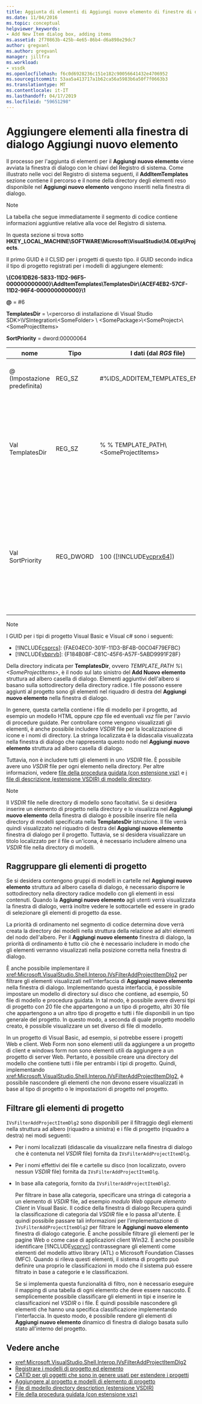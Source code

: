 ```yaml
---
title: Aggiunta di elementi di Aggiungi nuovo elemento di finestre di dialogo | Microsoft Docs
ms.date: 11/04/2016
ms.topic: conceptual
helpviewer_keywords:
- Add New Item dialog box, adding items
ms.assetid: 2f70863b-425b-4e65-86b4-d6a898e29dc7
author: gregvanl
ms.author: gregvanl
manager: jillfra
ms.workload:
- vssdk
ms.openlocfilehash: f6c0d6928236c151e182c90056641432e4706952
ms.sourcegitcommit: 53aa5a413717a1b62ca56a5983b6a50f7f0663b3
ms.translationtype: MT
ms.contentlocale: it-IT
ms.lasthandoff: 04/17/2019
ms.locfileid: "59651298"
---
```

# <a name="add-items-to-the-add-new-item-dialog-box"></a>Aggiungere elementi alla finestra di dialogo Aggiungi nuovo elemento
Il processo per l'aggiunta di elementi per il **Aggiungi nuovo elemento** viene avviata la finestra di dialogo con le chiavi del Registro di sistema. Come illustrato nelle voci del Registro di sistema seguenti, il **AddItemTemplates** sezione contiene il percorso e il nome della directory degli elementi reso disponibile nel **Aggiungi nuovo elemento** vengono inseriti nella finestra di dialogo.

> [!NOTE]
>  La tabella che segue immediatamente il segmento di codice contiene informazioni aggiuntive relative alla voce del Registro di sistema.

 In questa sezione si trova sotto **HKEY_LOCAL_MACHINE\SOFTWARE\Microsoft\VisualStudio\14.0Exp\Projects**.

 Il primo GUID è il CLSID per i progetti di questo tipo. il GUID secondo indica il tipo di progetto registrati per i modelli di aggiungere elementi:

 **\\{C061DB26-5833-11D2-96F5-000000000000}\\AddItemTemplates\\TemplatesDir\\{ACEF4EB2-57CF-11D2-96F4-000000000000}\\1**

 **@** = #6

 **TemplatesDir** = \\&lt;percorso di installazione di Visual Studio SDK&gt;\\VSIntegration\\&lt;SomeFolder&gt; \\ &lt;SomePackage&gt;\\&lt;SomeProject&gt;\\&lt;SomeProjectItems&gt;

 **SortPriority** = dword:00000064

| nome | Tipo | I dati (dal *RGS* file) | Descrizione |
|------------------|-----------| - | - |
| @ (Impostazione predefinita) | REG_SZ | #%IDS_ADDITEM_TEMPLATES_ENTRY% | ID risorsa per **Aggiungi elemento** modelli. |
| Val TemplatesDir | REG_SZ | % % TEMPLATE_PATH\\&lt;SomeProjectItems&gt; | Percorso degli elementi di progetto visualizzato nella finestra di dialogo per la **Aggiungi nuovo elemento** procedura guidata. |
| Val SortPriority | REG_DWORD | 100 ([!INCLUDE[vcprx64](../../extensibility/internals/includes/vcprx64_md.md)]) | Determina l'ordine di ordinamento nel nodo della struttura dei file visualizzati nei **Aggiungi nuovo elemento** nella finestra di dialogo. |

> [!NOTE]
>  I GUID per i tipi di progetto Visual Basic e Visual c# sono i seguenti:
> - [!INCLUDE[csprcs](../../data-tools/includes/csprcs_md.md)]: {FAE04EC0-301F-11D3-BF4B-00C04F79EFBC}
> - [!INCLUDE[vbprvb](../../code-quality/includes/vbprvb_md.md)]: {F184B08F-C81C-45F6-A57F-5ABD9991F28F}

 Della directory indicata per **TemplatesDir**, ovvero *TEMPLATE_PATH %\\&lt;SomeProjectItems&gt;*, è il nodo sul lato sinistro del **Add Nuovo elemento** struttura ad albero casella di dialogo. Elementi aggiuntivi dell'albero si basano sulla sottodirectory della directory radice. I file possono essere aggiunti al progetto sono gli elementi nel riquadro di destra del **Aggiungi nuovo elemento** nella finestra di dialogo.

 In genere, questa cartella contiene i file di modello per il progetto, ad esempio un modello HTML oppure *cpp* file ed eventuali *vsz* file per l'avvio di procedure guidate. Per controllare come vengono visualizzati gli elementi, è anche possibile includere *VSDIR* file per la localizzazione di icone e i nomi di directory. La stringa localizzata è la didascalia visualizzata nella finestra di dialogo che rappresenta questo nodo nel **Aggiungi nuovo elemento** struttura ad albero casella di dialogo.

 Tuttavia, non è includere tutti gli elementi in uno *VSDIR* file. È possibile avere uno *VSDIR* file per ogni elemento nella directory. Per altre informazioni, vedere [file della procedura guidata (con estensione vsz)](../../extensibility/internals/wizard-dot-vsz-file.md) e [i file di descrizione (estensione VSDIR) di modello directory](../../extensibility/internals/template-directory-description-dot-vsdir-files.md).

> [!NOTE]
>  Il *VSDIR* file nelle directory di modello sono facoltativi. Se si desidera inserire un elemento di progetto nella directory e lo visualizza nel **Aggiungi nuovo elemento** della finestra di dialogo è possibile inserire file nella directory di modelli specificata nella **TemplatesDir** istruzione. Il file verrà quindi visualizzato nel riquadro di destra del **Aggiungi nuovo elemento** finestra di dialogo per il progetto. Tuttavia, se si desidera visualizzare un titolo localizzato per il file o un'icona, è necessario includere almeno una *VSDIR* file nella directory di modelli.

## <a name="group-project-items"></a>Raggruppare gli elementi di progetto
 Se si desidera contengono gruppi di modelli in cartelle nel **Aggiungi nuovo elemento** struttura ad albero casella di dialogo, è necessario disporre le sottodirectory nella directory radice modello con gli elementi in essi contenuti. Quando la **Aggiungi nuovo elemento** agli utenti verrà visualizzata la finestra di dialogo, verrà inoltre vedere le sottocartelle ed essere in grado di selezionare gli elementi di progetto da esse.

 La priorità di ordinamento nel segmento di codice determina dove verrà creata la directory dei modelli nella struttura della relazione ad altri elementi del nodo dell'albero. Per il **Aggiungi nuovo elemento** finestra di dialogo, la priorità di ordinamento è tutto ciò che è necessario includere in modo che gli elementi verranno visualizzati nella posizione corretta nella finestra di dialogo.

 È anche possibile implementare il <xref:Microsoft.VisualStudio.Shell.Interop.IVsFilterAddProjectItemDlg2> per filtrare gli elementi visualizzati nell'interfaccia di **Aggiungi nuovo elemento** nella finestra di dialogo. Implementando questa interfaccia, è possibile impostare un modello di directory sul disco che contiene, ad esempio, 50 file di modello e procedura guidata. In tal modo, è possibile avere diversi tipi di progetto con 20 file che appartengono a un tipo di progetto, altri 30 file che appartengono a un altro tipo di progetto e tutti i file disponibili in un tipo generale del progetto. In questo modo, a seconda di quale progetto modello creato, è possibile visualizzare un set diverso di file di modello.

 In un progetto di Visual Basic, ad esempio, si potrebbe essere i progetti Web e client. Web Form non sono elementi utili da aggiungere a un progetto di client e windows form non sono elementi utili da aggiungere a un progetto di server Web. Pertanto, è possibile creare una directory del modello che contiene tutti i file per entrambi i tipi di progetto. Quindi, implementando <xref:Microsoft.VisualStudio.Shell.Interop.IVsFilterAddProjectItemDlg2>, è possibile nascondere gli elementi che non devono essere visualizzati in base al tipo di progetto o le impostazioni di progetto nel progetto.

## <a name="filter-project-items"></a>Filtrare gli elementi di progetto
 `IVsFilterAddProjectItemDlg2` sono disponibili per il filtraggio degli elementi nella struttura ad albero (riquadro a sinistra) e i file di progetto (riquadro a destra) nei modi seguenti:

- Per i nomi localizzati (didascalie da visualizzare nella finestra di dialogo che è contenuta nel *VSDIR* file) fornita da `IVsFilterAddProjectItemDlg`.

- Per i nomi effettivi dei file e cartelle su disco (non localizzato, ovvero nessun *VSDIR* file) fornita da `IVsFilterAddProjectItemDlg`.

- In base alla categoria, fornito da `IVsFilterAddProjectItemDlg2`.

  Per filtrare in base alla categoria, specificare una stringa di categoria a un elemento di *VSDIR* file, ad esempio *modulo Web* oppure *elemento Client* in Visual Basic. Il codice della finestra di dialogo Recupera quindi la classificazione di categoria dal *VSDIR* file e lo passa all'utente. È quindi possibile passare tali informazioni per l'implementazione di `IVsFilterAddProjectItemDlg2` per filtrare le **Aggiungi nuovo elemento** finestra di dialogo categorie. È anche possibile filtrare gli elementi per le pagine Web o come case di applicazioni client Win32. È anche possibile identificare [!INCLUDE[vcprvc](../../code-quality/includes/vcprvc_md.md)] contrassegnare gli elementi come elementi del modello attivo library (ATL) o Microsoft Foundation Classes (MFC). Quando si rileva questi elementi, il sistema di progetto può definire una proprio le classificazioni in modo che il sistema può essere filtrato in base a categorie e le classificazioni.

  Se si implementa questa funzionalità di filtro, non è necessario eseguire il mapping di una tabella di ogni elemento che deve essere nascosto. È semplicemente possibile classificare gli elementi in tipi e inserire le classificazioni nel *VSDIR* o i file. È quindi possibile nascondere gli elementi che hanno una specifica classificazione implementando l'interfaccia. In questo modo, è possibile rendere gli elementi di **Aggiungi nuovo elemento** dinamico di finestra di dialogo basata sullo stato all'interno del progetto.

## <a name="see-also"></a>Vedere anche
- <xref:Microsoft.VisualStudio.Shell.Interop.IVsFilterAddProjectItemDlg2>
- [Registrare i modelli di progetto ed elemento](../../extensibility/internals/registering-project-and-item-templates.md)
- [CATID per gli oggetti che sono in genere usati per estendere i progetti](../../extensibility/internals/catids-for-objects-that-are-typically-used-to-extend-projects.md)
- [Aggiungere al progetto e modelli di elemento di progetto](../../extensibility/internals/adding-project-and-project-item-templates.md)
- [File di modello directory description (estensione VSDIR)](../../extensibility/internals/template-directory-description-dot-vsdir-files.md)
- [File della procedura guidata (con estensione vsz)](../../extensibility/internals/wizard-dot-vsz-file.md)